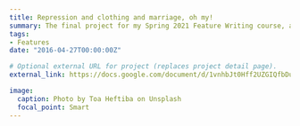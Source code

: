 ```yaml
---
title: Repression and clothing and marriage, oh my!
summary: The final project for my Spring 2021 Feature Writing course, a brief exploration of the queer experience. 
tags:
- Features
date: "2016-04-27T00:00:00Z"

# Optional external URL for project (replaces project detail page).
external_link: https://docs.google.com/document/d/1vnhbJt0Hff2UZGIQfbDu8yTCl816IOkFA0tF_o1Sfdo/edit

image:
  caption: Photo by Toa Heftiba on Unsplash
  focal_point: Smart
---
```

